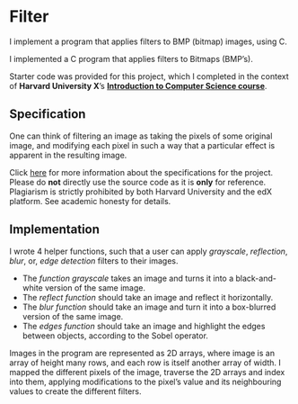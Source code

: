 # Filter
I implement a program that applies filters to BMP (bitmap) images, using C.


I implemented a C program that applies filters to Bitmaps (BMP’s). 

Starter code was provided for this project, which I completed in the context of **Harvard University X**’s **[Introduction to Computer Science course](https://cs50.harvard.edu/x/2020/)**. 

## Specification

One can think of filtering an image as taking the pixels of some original image, and modifying each pixel in such a way that a particular effect is apparent in the resulting image.  

Click [here](https://cs50.harvard.edu/x/2020/psets/4/filter/more/#:~:text=Implement%20a%20program%20that%20applies%20filters%20to%20BMPs,%20per%20the%20below) for more information about the specifications for the project. Please do **not** directly use the source code as it is **only** for reference. Plagiarism is strictly prohibited by both Harvard University and the edX platform. See academic honesty for details.


## Implementation

I wrote 4 helper functions, such that a user can apply *grayscale*, *reflection*, *blur*, or, *edge detection* filters to their images.

- The *function grayscale* takes an image and turns it into a black-and-white version of the same image.
- The *reflect function* should take an image and reflect it horizontally.
- The *blur  function* should take an image and turn it into a box-blurred version of the same image.
- The *edges function* should take an image and highlight the edges between objects, according to the Sobel operator.

Images in the program are represented as 2D arrays, where image is an array of height many rows, and each row is itself another array of width. I mapped the different pixels of the image, traverse the 2D arrays and index into them, applying modifications to the pixel’s value and its neighbouring values to create the different filters.



